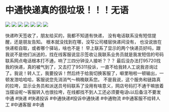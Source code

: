# 中通快递真的很垃圾！！！无语

![](img/8e8ae76c-5977-4448-a498-3635d60eab77.jpg)
![](img/0c46e1a3-aa5e-4dd1-8d42-7c4da0235b97.jpg)
![](img/86ebb234-3fa3-473b-b578-0de06e359c12.jpg)
![](img/1a770a3e-d0a4-4c66-a65d-12d26e9d54a5.jpg)
![](img/187fb8e5-06bb-49cf-a2ae-97650da7ed6e.jpg)
![](img/85140069-4c6f-4b41-9abd-81bb7357139d.jpg)
![](img/9f3c118b-b0b1-4aa0-aeb3-b7eab03b68e8.jpg)

快递昨天签收了，朋友给买的，我都不知道有快递，
没有电话联系没有短信提醒，还是朋友告知。
根本就没找到在哪，没写公司楼层快递间没有，
也没说放在快递柜自取，或者哪个驿站，啥也不是！
早上联系了显示的两个快递员好吗，跟我说不是他们派送的，找在线客服说显示签收让我联系业务员就是我发短信的号码联系网点电话根本打不通，响了三四分钟没人接听？？？
最后没办法打95720找我的快递，真的被气到了，又去打了95311投诉，一直不给我转人工说我咨询过了。我说！转人工，我要投诉！然后终于给我切换客服了，噼里啪啦一顿输出，一顿发泄哈哈哈，客服说您先消消气～稍晚联系您。
不是我说，这个服务和链路真的拉垮，显示业务员和派送员号码联系了没用有啥意义，网店号码打不通干嘛放着当摆设呢～客服转入也很拉垮，在线都找不到人工还必须要电话📞以后备注不要发中通
#快递 #快递投诉 #中通快递#投诉中通快递 #中通物流 #中通客服不给转人工 #中通客服 #中通